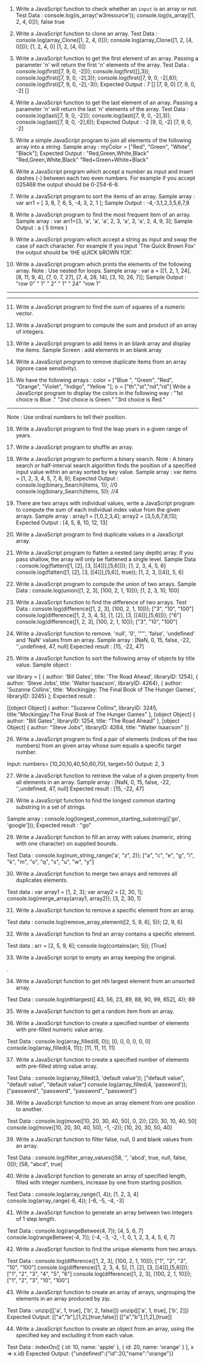 1. Write a JavaScript function to check whether an `input` is an array or not. 
Test Data :
console.log(is_array('w3resource'));
console.log(is_array([1, 2, 4, 0]));
false
true


2. Write a JavaScript function to clone an array. 
Test Data :
console.log(array_Clone([1, 2, 4, 0]));
console.log(array_Clone([1, 2, [4, 0]]));
[1, 2, 4, 0]
[1, 2, [4, 0]]


3. Write a JavaScript function to get the first element of an array. Passing a parameter 'n' will return the first 'n' elements of the array. 
Test Data :
console.log(first([7, 9, 0, -2]));
console.log(first([],3));
console.log(first([7, 9, 0, -2],3));
console.log(first([7, 9, 0, -2],6));
console.log(first([7, 9, 0, -2],-3));
Expected Output :
7
[]
[7, 9, 0]
[7, 9, 0, -2]
[]


4. Write a JavaScript function to get the last element of an array. Passing a parameter 'n' will return the last 'n' elements of the array. 
Test Data :
console.log(last([7, 9, 0, -2]));
console.log(last([7, 9, 0, -2],3));
console.log(last([7, 9, 0, -2],6));
Expected Output :
-2
[9, 0, -2]
[7, 9, 0, -2]


5. Write a simple JavaScript program to join all elements of the following array into a string. 
Sample array : myColor = ["Red", "Green", "White", "Black"];
Expected Output :
"Red,Green,White,Black"
"Red,Green,White,Black"
"Red+Green+White+Black"


6. Write a JavaScript program which accept a number as input and insert dashes (-) between each two even numbers. For example if you accept 025468 the output should be 0-254-6-8. 


7. Write a JavaScript program to sort the items of an array. 
Sample array : var arr1 = [ 3, 8, 7, 6, 5, -4, 3, 2, 1 ];
Sample Output : -4,-3,1,2,3,5,6,7,8


8. Write a JavaScript program to find the most frequent item of an array. 
Sample array : var arr1=[3, 'a', 'a', 'a', 2, 3, 'a', 3, 'a', 2, 4, 9, 3];
Sample Output : a ( 5 times )


9. Write a JavaScript program which accept a string as input and swap the case of each character. For example if you input 'The Quick Brown Fox' the output should be 'tHE qUICK bROWN fOX'. 


10. Write a JavaScript program which prints the elements of the following array. 
Note : Use nested for loops.
Sample array : var a = [[1, 2, 1, 24], [8, 11, 9, 4], [7, 0, 7, 27], [7, 4, 28, 14], [3, 10, 26, 7]];
Sample Output :
"row 0"
" 1"
" 2"
" 1"
" 24"
"row 1"
------
------


11. Write a JavaScript program to find the sum of squares of a numeric vector. 


12. Write a JavaScript program to compute the sum and product of an array of integers. 


13. Write a JavaScript program to add items in an blank array and display the items. 
Sample Screen :
add elements in an blank array


14. Write a JavaScript program to remove duplicate items from an array (ignore case sensitivity). 


15. We have the following arrays : 
color = ["Blue ", "Green", "Red", "Orange", "Violet", "Indigo", "Yellow "];
o = ["th","st","nd","rd"]
Write a JavaScript program to display the colors in the following way :
"1st choice is Blue ."
"2nd choice is Green."
"3rd choice is Red."
- - - - - - - - - - - - -
Note : Use ordinal numbers to tell their position.


16. Write a JavaScript program to find the leap years in a given range of years. 


17. Write a JavaScript program to shuffle an array. 


18. Write a JavaScript program to perform a binary search. 
Note : A binary search or half-interval search algorithm finds the position of a specified input value within an array sorted by key value.
Sample array :
var items = [1, 2, 3, 4, 5, 7, 8, 9];
Expected Output :
console.log(binary_Search(items, 1)); //0
console.log(binary_Search(items, 5)); //4


19. There are two arrays with individual values, write a JavaScript program to compute the sum of each individual index value from the given arrays. 
Sample array :
array1 = [1,0,2,3,4];
array2 = [3,5,6,7,8,13];
Expected Output :
[4, 5, 8, 10, 12, 13]


20. Write a JavaScript program to find duplicate values in a JavaScript array. 


21. Write a JavaScript program to flatten a nested (any depth) array. If you pass shallow, the array will only be flattened a single level. 
Sample Data :
console.log(flatten([1, [2], [3, [[4]]],[5,6]]));
[1, 2, 3, 4, 5, 6]
console.log(flatten([1, [2], [3, [[4]]],[5,6]], true));
[1, 2, 3, [[4]], 5, 6]


22. Write a JavaScript program to compute the union of two arrays. 
Sample Data :
console.log(union([1, 2, 3], [100, 2, 1, 10]));
[1, 2, 3, 10, 100]


23. Write a JavaScript function to find the difference of two arrays. 
Test Data :
console.log(difference([1, 2, 3], [100, 2, 1, 10]));
["3", "10", "100"]
console.log(difference([1, 2, 3, 4, 5], [1, [2], [3, [[4]]],[5,6]]));
["6"]
console.log(difference([1, 2, 3], [100, 2, 1, 10]));
["3", "10", "100"]


24. Write a JavaScript function to remove. 'null', '0', '""', 'false', 'undefined' and 'NaN' values from an array. 
Sample array : [NaN, 0, 15, false, -22, '',undefined, 47, null]
Expected result : [15, -22, 47]


25. Write a JavaScript function to sort the following array of objects by title value. 
Sample object :

var library = [ 
   { author: 'Bill Gates', title: 'The Road Ahead', libraryID: 1254},
   { author: 'Steve Jobs', title: 'Walter Isaacson', libraryID: 4264},
   { author: 'Suzanne Collins', title: 'Mockingjay: The Final Book of The Hunger Games', libraryID: 3245}
   ];
Expected result :

[[object Object] {
  author: "Suzanne Collins",
  libraryID: 3245,
  title:"Mockingjay:The Final Book of The Hunger Games"
}, [object Object] {
  author: "Bill Gates",
  libraryID: 1254,
  title: "The Road Ahead"
}, [object Object] {
  author: "Steve Jobs",
  libraryID: 4264,
  title: "Walter Isaacson"
}]

26. Write a JavaScript program to find a pair of elements (indices of the two numbers) from an given array whose sum equals a specific target number. 

Input: numbers= [10,20,10,40,50,60,70], target=50
Output: 2, 3



27. Write a JavaScript function to retrieve the value of a given property from all elements in an array. 
Sample array : [NaN, 0, 15, false, -22, '',undefined, 47, null]
Expected result : [15, -22, 47]


28. Write a JavaScript function to find the longest common starting substring in a set of strings. 

Sample array : console.log(longest_common_starting_substring(['go', 'google']));
Expected result : "go"



29. Write a JavaScript function to fill an array with values (numeric, string with one character) on supplied bounds. 

Test Data :
console.log(num_string_range('a', "z", 2));
["a", "c", "e", "g", "i", "k", "m", "o", "q", "s", "u", "w", "y"]


30. Write a JavaScript function to merge two arrays and removes all duplicates elements. 

Test data :
var array1 = [1, 2, 3];
var array2 = [2, 30, 1];
console.log(merge_array(array1, array2));
[3, 2, 30, 1]



31. Write a JavaScript function to remove a specific element from an array. 

Test data :
console.log(remove_array_element([2, 5, 9, 6], 5));
[2, 9, 6]


32. Write a JavaScript function to find an array contains a specific element. 

Test data :
arr = [2, 5, 9, 6];
console.log(contains(arr, 5));
[True]


33. Write a JavaScript script to empty an array keeping the original. 

.

34. Write a JavaScript function to get nth largest element from an unsorted array. 

Test Data :
console.log(nthlargest([ 43, 56, 23, 89, 88, 90, 99, 652], 4));
89



35. Write a JavaScript function to get a random item from an array. 



36. Write a JavaScript function to create a specified number of elements with pre-filled numeric value array. 

Test Data :
console.log(array_filled(6, 0));
[0, 0, 0, 0, 0, 0]
console.log(array_filled(4, 11));
[11, 11, 11, 11]



37. Write a JavaScript function to create a specified number of elements with pre-filled string value array. 

Test Data :
console.log(array_filled(3, 'default value'));
["default value", "default value", "default value"]
console.log(array_filled(4, 'password'));
["password", "password", "password", "password"]


38. Write a JavaScript function to move an array element from one position to another. 

Test Data :
console.log(move([10, 20, 30, 40, 50], 0, 2));
[20, 30, 10, 40, 50]
console.log(move([10, 20, 30, 40, 50], -1, -2));
[10, 20, 30, 50, 40]


39. Write a JavaScript function to filter false, null, 0 and blank values from an array. 

Test Data :
console.log(filter_array_values([58, '', 'abcd', true, null, false, 0]));
[58, "abcd", true]


40. Write a JavaScript function to generate an array of specified length, filled with integer numbers, increase by one from starting position. 

Test Data :
console.log(array_range(1, 4));
[1, 2, 3, 4]
console.log(array_range(-6, 4));
[-6, -5, -4, -3]


41. Write a JavaScript function to generate an array between two integers of 1 step length. 

Test Data :
console.log(rangeBetwee(4, 7));
[4, 5, 6, 7]
console.log(rangeBetwee(-4, 7));
[-4, -3, -2, -1, 0, 1, 2, 3, 4, 5, 6, 7]


42. Write a JavaScript function to find the unique elements from two arrays. 

Test Data :
console.log(difference([1, 2, 3], [100, 2, 1, 10]));
["1", "2", "3", "10", "100"]
console.log(difference([1, 2, 3, 4, 5], [1, [2], [3, [[4]]],[5,6]]));
["1", "2", "3", "4", "5", "6"]
console.log(difference([1, 2, 3], [100, 2, 1, 10]));
["1", "2", "3", "10", "100"]


43. Write a JavaScript function to create an array of arrays, ungrouping the elements in an array produced by zip. 

Test Data :
unzip([['a', 1, true], ['b', 2, false]])
unzip([['a', 1, true], ['b', 2]])
Expected Output:
[["a","b"],[1,2],[true,false]]
[["a","b"],[1,2],[true]]


44. Write a JavaScript function to create an object from an array, using the specified key and excluding it from each value. 

Test Data :
indexOn([ { id: 10, name: 'apple' }, { id: 20, name: 'orange' } ], x => x.id)
Expected Output:
{"undefined":{"id":20,"name":"orange"}}
